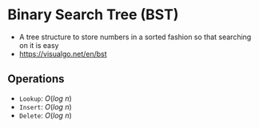 # Binary Search Tree (BST)

- A tree structure to store numbers in a sorted fashion so that searching on it is easy
- <https://visualgo.net/en/bst>

## Operations

- `Lookup`: $O(log\ n)$
- `Insert`: $O(log\ n)$
- `Delete`: $O(log\ n)$
